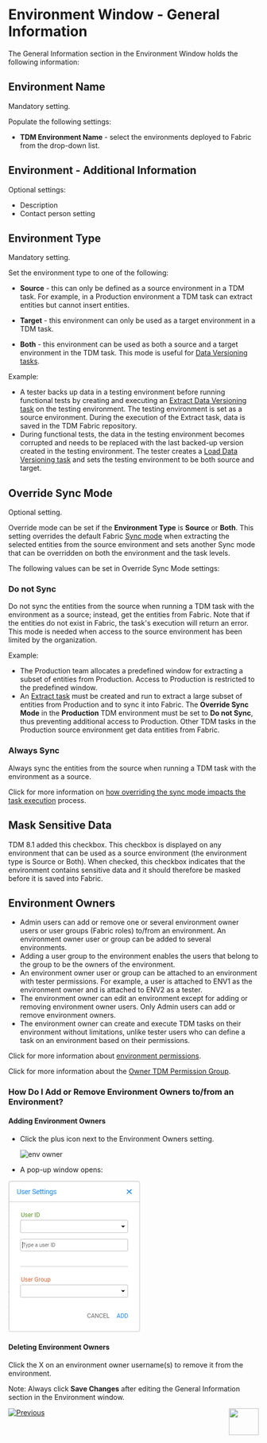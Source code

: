 # Environment Window - General Information

The General Information section in the Environment Window holds the following information:  

## Environment Name

Mandatory setting.

Populate the following settings:

- **TDM Environment Name** - select the environments deployed to Fabric from the drop-down list. 

## Environment - Additional Information

Optional settings:

- Description
- Contact person setting

## Environment Type

Mandatory setting. 

Set the environment type to one of the following:

- **Source** - this can only be defined as a source environment in a TDM task. For example, in a Production environment a TDM task can extract entities but cannot insert entities.

- **Target** - this environment can only be used as a target environment in a TDM task.

- **Both** - this environment can be used as both a source and a target environment in the TDM task. This mode is useful for [Data Versioning tasks](15_data_flux_task.md). 

Example:

- A tester backs up data in a testing environment before running functional tests by creating and executing an [Extract Data Versioning task](16_extract_task.md#data-versioning) on the testing environment. The testing environment is set as a source environment. During the execution of the Extract task, data is saved in the TDM Fabric repository.
- During functional tests, the data in the testing environment becomes corrupted and needs to be replaced with the last backed-up version created in the testing environment. The tester creates a [Load Data Versioning task](18_load_task_data_versioning_mode.md) and sets the testing environment to be both source and target. 

## Override Sync Mode

Optional setting. 

Override mode can be set if the **Environment Type** is **Source** or **Both**. This setting overrides the default Fabric [Sync mode](/articles/14_sync_LU_instance/02_sync_modes.md) when extracting the selected entities from the source environment and sets another Sync mode that can be overridden on both the environment and the task levels.

The following values can be set in Override Sync Mode settings:

### Do not Sync 

Do not sync the entities from the source when running a TDM task with the environment as a source; instead, get the entities from Fabric. Note that if the entities do not exist in Fabric, the task's execution will return an error. This mode is needed when access to the source environment has been limited by the organization.

Example:

- The Production team allocates a predefined window for extracting a subset of entities from Production. Access to Production is restricted to the predefined window.
- An [Extract task](16_extract_task.md) must be created and run to extract a large subset of entities from Production and to sync it into Fabric. The **Override Sync Mode** in the **Production** TDM environment must be set to **Do not Sync**, thus preventing additional access to Production. Other TDM tasks in the Production source environment get data entities from Fabric.

### Always Sync  

Always sync the entities from the source when running a TDM task with the environment as a source. 

Click for more information on [how overriding the sync mode impacts the task execution](/articles/TDM/tdm_architecture/04_task_execution_overridden_parameters.md#overriding-the-sync-mode-on-the-task-execution) process.

## Mask Sensitive Data

TDM 8.1 added this checkbox. This checkbox is displayed on any environment that can be used as a source environment (the environment type is Source or Both). When checked, this checkbox indicates that the environment contains sensitive data and it should therefore be masked before it is saved into Fabric. 

## Environment Owners

- Admin users can add or remove one or several environment owner users or user groups (Fabric roles) to/from an environment. An environment owner user or group can be added to several environments.
- Adding a user group to the environment enables the users that belong to the group to be the owners of the environment.
- An environment owner user or group can be attached to an environment with tester permissions. For example, a user is attached to ENV1 as the environment owner and is attached to ENV2 as a tester.
- The environment owner can edit an environment except for adding or removing environment owner users. Only Admin users can add or remove environment owners.
- The environment owner can create and execute TDM tasks on their environment without limitations, unlike tester users who can define a task on an environment based on their permissions.

Click for more information about [environment permissions](10_environment_roles_tab.md).

Click for more information about the [Owner TDM Permission Group](02_tdm_gui_user_types.md#owner).

### How Do I Add or Remove Environment Owners to/from an Environment? 

#### Adding Environment Owners

- Click the plus icon next to the Environment Owners setting. 

  

  ![env owner](images/environment_owners.png)

- A pop-up window opens:

![owner setting](images/env_owners_user_settings.png)


#### Deleting Environment Owners

Click the X on an environment owner username(s) to remove it from the environment.

Note: Always click **Save Changes** after editing the General Information section in the Environment window.




  [![Previous](/articles/images/Previous.png)](07_tdm_gui_environment_overview.md)[<img align="right" width="60" height="54" src="/articles/images/Next.png">](09_environment_window_summary_section.md)


